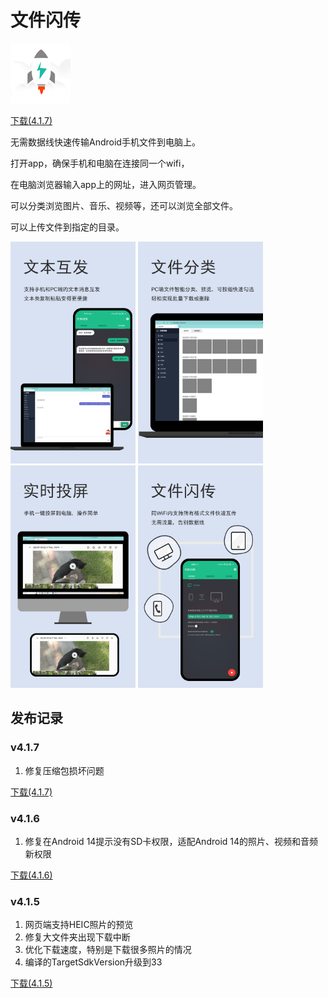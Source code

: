 # 文件闪传

![image](./img/ic_fft.png)

<a class="download-btn" href="http://d.apptor.me/FFT/4.1.7/FastFileTransfer-sourceRelease-4.1.7-build59.apk"><i class="fa fa-android"></i> 下载(4.1.7)</a>

无需数据线快速传输Android手机文件到电脑上。

打开app，确保手机和电脑在连接同一个wifi，

在电脑浏览器输入app上的网址，进入网页管理。

可以分类浏览图片、音乐、视频等，还可以浏览全部文件。

可以上传文件到指定的目录。

<img src="./img/广告图-文本互发.png" width="200px" height="auto"/>
<img src="./img/广告图-文件分类.png" width="200px" height="auto"/>
<img src="./img/广告图-支持投屏.png" width="200px" height="auto"/>
<img src="./img/广告图-文件闪传.png" width="200px" height="auto"/>

## 发布记录

### v4.1.7
1. 修复压缩包损坏问题

<a class="download-btn" href="http://d.apptor.me/FFT/4.1.7/FastFileTransfer-sourceRelease-4.1.7-build59.apk"><i class="fa fa-android"></i> 下载(4.1.7)</a>

### v4.1.6
1. 修复在Android 14提示没有SD卡权限，适配Android 14的照片、视频和音频新权限

<a class="download-btn" href="http://d.apptor.me/FFT/4.1.6/FastFileTransfer-sourceRelease-4.1.6-build58.apk"><i class="fa fa-android"></i> 下载(4.1.6)</a>

### v4.1.5
1. 网页端支持HEIC照片的预览
2. 修复大文件夹出现下载中断
3. 优化下载速度，特别是下载很多照片的情况
4. 编译的TargetSdkVersion升级到33

<a class="download-btn" href="http://d.apptor.me/FFT/4.1.5/FastFileTransfer-sourceRelease-4.1.5-build57.apk"><i class="fa fa-android"></i> 下载(4.1.5)</a>
